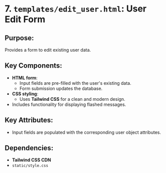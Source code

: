 # 7. `templates/edit_user.html`: User Edit Form

## Purpose:
Provides a form to edit existing user data.

## Key Components:
- **HTML form**:
  - Input fields are pre-filled with the user's existing data.
  - Form submission updates the database.
- **CSS styling**:
  - Uses **Tailwind CSS** for a clean and modern design.
- Includes functionality for displaying flashed messages.

## Key Attributes:
- Input fields are populated with the corresponding user object attributes.

## Dependencies:
- **Tailwind CSS CDN**
- `static/style.css`
